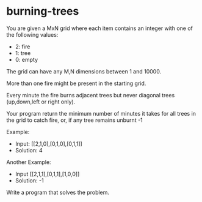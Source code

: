 # burning-trees

You are given a MxN grid where each item contains an integer with one of the following values:
- 2: fire
- 1: tree
- 0: empty

The grid can have any M,N dimensions between 1 and 10000.

More than one fire might be present in the starting grid.

Every minute the fire burns adjacent trees but never diagonal trees (up,down,left or right only).

Your program return the minimum number of minutes it takes for all trees in the grid to catch fire, or, if any tree remains unburnt -1

Example:
- Input: [[2,1,0],[0,1,0],[0,1,1]]
- Solution: 4

Another Example:
- Input [[2,1,1],[0,1,1],[1,0,0]]
- Solution: -1

Write a program that solves the problem.
